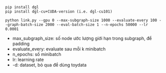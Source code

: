`pip install dgl`<br/>
`pip install dgl-cu+CUDA-version (i.e. dgl-cu101)`

`python link.py --gpu 0 --max-subgraph-size 1000 --evaluate-every 100 --graph-batch-size 2000 --eval-batch-size 1 --n-epochs 50000 --lr 0.0001 `
- max_subgraph_size: số node ước lượng giới hạn trong subgraph, để padding
- evaluate_every: evaluate sau mỗi k minibatch
- n_epochs: số minibatch
- lr: learning rate
- -d: dataset, bỏ qua để dùng toydata
